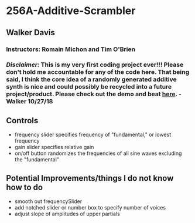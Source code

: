 # 256A-Additive-Scrambler
## Walker Davis
### Instructors: Romain Michon and Tim O'Brien

### *Disclaimer:* This is my very first coding project ever!!!  Please don't hold me accountable for any of the code here.  That being said, I think the core idea of a randomly generated additive synth is nice and could possibly be recycled into a future project/product.  Please check out the demo and beat [here](https://www.youtube.com/watch?v=j9ZgSN4wX9A).  -Walker 10/27/18

## Controls
* frequency slider specifies frequency of "fundamental," or lowest frequency
* gain slider specifies relative gain
* on/off button randomizes the frequencies of all sine waves excluding the "fundamental"


## Potential Improvements/things I do not know how to do
* smooth out frequencySlider
* add notched slider or number box to specify number of voices
* adjust slope of amplitudes of upper partials


